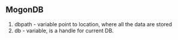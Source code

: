 
## MogonDB

 1. dbpath - variable point to location, where all the data are stored
 2. db - variable, is a handle for current DB.